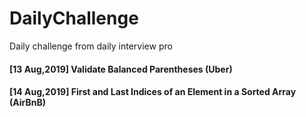 # DailyChallenge
Daily challenge from daily interview pro

#### [13 Aug,2019] Validate Balanced Parentheses (Uber)
#### [14 Aug,2019] First and Last Indices of an Element in a Sorted Array (AirBnB)